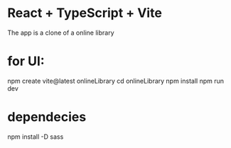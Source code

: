 # React + TypeScript + Vite

The app is a clone of a online library

# for UI: 

npm create vite@latest onlineLibrary
cd onlineLibrary
npm install
npm run dev


# dependecies

npm install -D sass